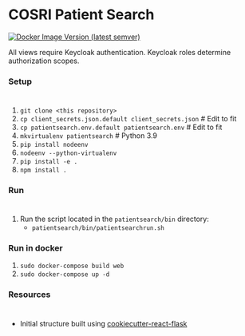 # COSRI Patient Search

[![Docker Image Version (latest semver)](https://img.shields.io/docker/v/uwcirg/cosri-patientsearch?label=latest%20release&sort=semver)](https://hub.docker.com/repository/docker/uwcirg/cosri-patientsearch)

All views require Keycloak authentication.  Keycloak roles determine authorization scopes.

### Setup
#
1) `git clone <this repository>`
2) `cp client_secrets.json.default client_secrets.json`  # Edit to fit
3) `cp patientsearch.env.default patientsearch.env`  # Edit to fit
4) `mkvirtualenv patientsearch`  # Python 3.9
5) `pip install nodeenv`
6) `nodeenv --python-virtualenv`
7) `pip install -e .`
8) `npm install .`

### Run
#
1) Run the script located in the `patientsearch/bin` directory:
   * `patientsearch/bin/patientsearchrun.sh`

### Run in docker
1) `sudo docker-compose build web`
2) `sudo docker-compose up -d`

### Resources
#
* Initial structure built using [cookiecutter-react-flask](https://github.com/arberx/cookiecutter-react-flask)
